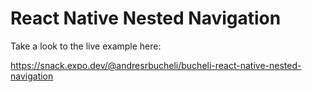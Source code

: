 # React Native Nested Navigation

Take a look to the live example here:

https://snack.expo.dev/@andresrbucheli/bucheli-react-native-nested-navigation
